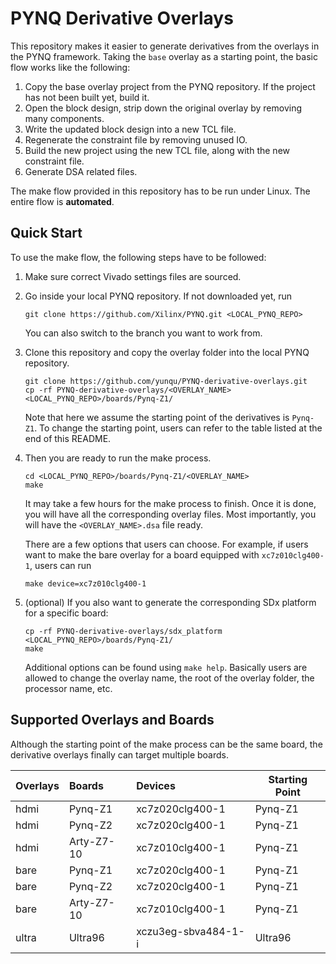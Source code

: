 # PYNQ Derivative Overlays

This repository makes it easier to generate derivatives from the overlays 
in the PYNQ framework. Taking the `base` overlay as a starting point,
the basic flow works like the following:

1. Copy the base overlay project from the PYNQ repository. If the project has not been built yet, build it.
2. Open the block design, strip down the original overlay by removing many components.
3. Write the updated block design into a new TCL file.
4. Regenerate the constraint file by removing unused IO.
5. Build the new project using the new TCL file, along with the new constraint file.
6. Generate DSA related files.

The make flow provided in this repository has to be run under Linux. 
The entire flow is **automated**.

## Quick Start

To use the make flow, the following steps have to be followed:

1. Make sure correct Vivado settings files are sourced. 
2. Go inside your local PYNQ repository. If not downloaded yet, run

	```shell
	git clone https://github.com/Xilinx/PYNQ.git <LOCAL_PYNQ_REPO>
	```

	You can also switch to the branch you want to work from. 

3. Clone this repository and copy the overlay folder into the local PYNQ repository.

    ```shell
	git clone https://github.com/yunqu/PYNQ-derivative-overlays.git
    cp -rf PYNQ-derivative-overlays/<OVERLAY_NAME> <LOCAL_PYNQ_REPO>/boards/Pynq-Z1/
    ```
    Note that here we assume the starting point of the derivatives is `Pynq-Z1`.
    To change the starting point, users can refer to the table listed at the end of 
    this README.

4. Then you are ready to run the make process.

	```shell
    cd <LOCAL_PYNQ_REPO>/boards/Pynq-Z1/<OVERLAY_NAME>
	make
	```

	It may take a few hours for the make process to finish. Once it is done,
	you will have all the corresponding overlay files. Most importantly,
    you will have the `<OVERLAY_NAME>.dsa` file ready.
    
    There are a few options that users can choose. For example, if users want 
    to make the bare overlay for a board equipped with `xc7z010clg400-1`, users can run
    
    ```shell
    make device=xc7z010clg400-1
    ```

5. (optional) If you also want to generate the corresponding SDx platform for a specific board:
	```shell
    cp -rf PYNQ-derivative-overlays/sdx_platform <LOCAL_PYNQ_REPO>/boards/Pynq-Z1/
    make
    ```
    Additional options can be found using `make help`. Basically users are allowed
    to change the overlay name, the root of the overlay folder, 
    the processor name, etc.

## Supported Overlays and Boards

Although the starting point of the make process can be the same board, 
the derivative overlays finally can target multiple boards.

| Overlays        | Boards           | Devices              | Starting Point |
|:--------------- |:-----------------|:---------------------|----------------|
| hdmi            | Pynq-Z1          | xc7z020clg400-1      | Pynq-Z1        |
| hdmi            | Pynq-Z2          | xc7z020clg400-1      | Pynq-Z1        |
| hdmi            | Arty-Z7-10       | xc7z010clg400-1      | Pynq-Z1        |
| bare            | Pynq-Z1          | xc7z020clg400-1      | Pynq-Z1        |
| bare            | Pynq-Z2          | xc7z020clg400-1      | Pynq-Z1        |
| bare            | Arty-Z7-10       | xc7z010clg400-1      | Pynq-Z1        |
| ultra           | Ultra96          | xczu3eg-sbva484-1-i  | Ultra96        |
